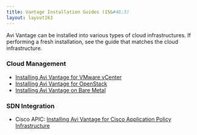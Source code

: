 ```yaml
---
title: Vantage Installation Guides (15&#46;3)
layout: layout163
---
```

Avi Vantage can be installed into various types of cloud infrastructures. If performing a fresh installation, see the guide that matches the cloud infrastructure.

### Cloud Management

* <a href="/docs/16.3/deploying-avi-vantage-for-vmware-vcenter-2/">Installing Avi Vantage for VMware vCenter</a>
* <a href="/docs/16.3/installation-guides/installing-avi-vantage-for-openstack-2/">Installing Avi Vantage for OpenStack</a>
* <a href="/docs/16.3/installation-guides/installing-avi-vantage-on-bare-metal-2/">Installing Avi Vantage on Bare Metal</a> 

### SDN Integration

* Cisco APIC: <a href="/docs/16.3/installation-guides/installing-avi-vantage-for-cisco-application-policy-infrastructure/">Installing Avi Vantage for Cisco Application Policy Infrastructure</a> 